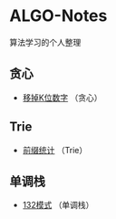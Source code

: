 # ALGO-Notes
算法学习的个人整理



## 贪心

* [移掉K位数字](https://github.com/mio-1/ALGO-Notes/blob/master/acwing/Acwing-1453%EF%BC%9A%E7%A7%BB%E6%8E%89k%E4%BD%8D%E6%95%B0%E5%AD%97.md) （贪心）

## Trie

* [前缀统计](https://github.com/mio-1/ALGO-Notes/blob/master/acwing/Acwing-142%EF%BC%9A%E5%89%8D%E7%BC%80%E7%BB%9F%E8%AE%A1.md) （Trie）

## 单调栈

* [132模式](https://github.com/mio-1/ALGO-Notes/blob/master/leetcode/Leetcode-456%EF%BC%9A132%E6%A8%A1%E5%BC%8F%20.md) （单调栈）